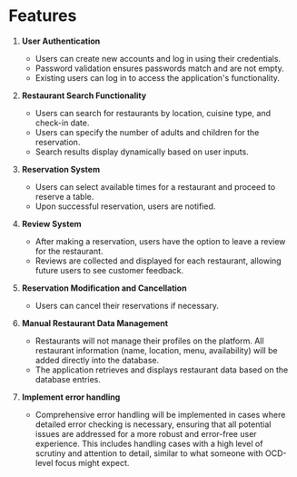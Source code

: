 # Features

1. **User Authentication**
    - Users can create new accounts and log in using their credentials.
    - Password validation ensures passwords match and are not empty.
    - Existing users can log in to access the application's functionality.

2. **Restaurant Search Functionality**
    - Users can search for restaurants by location, cuisine type, and check-in date.
    - Users can specify the number of adults and children for the reservation.
    - Search results display dynamically based on user inputs.

3. **Reservation System**
    - Users can select available times for a restaurant and proceed to reserve a table.
    - Upon successful reservation, users are notified.

4. **Review System**
    - After making a reservation, users have the option to leave a review for the restaurant.
    - Reviews are collected and displayed for each restaurant, allowing future users to see customer feedback.

5. **Reservation Modification and Cancellation**
    - Users can cancel their reservations if necessary.

6. **Manual Restaurant Data Management**
    - Restaurants will not manage their profiles on the platform. All restaurant information (name, location, menu, availability)
      will be added directly into the database.
    - The application retrieves and displays restaurant data based on the database entries.
7. **Implement error handling**
   - Comprehensive error handling will be implemented in cases where detailed error checking is necessary, ensuring that all potential 
issues are addressed for a more robust and error-free user experience. This includes handling cases with a high level of scrutiny and attention to 
detail, similar to what someone with OCD-level focus might expect.